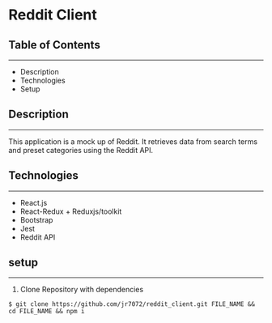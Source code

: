 # Reddit Client


## Table of Contents
---
 + Description
 + Technologies
 + Setup

## Description
---
  This application is a mock up of Reddit. It retrieves data from search terms and preset categories using the Reddit API.

## Technologies
---

 + React.js
 + React-Redux + Reduxjs/toolkit
 + Bootstrap
 + Jest
 + Reddit API
  
## setup
---

1. Clone Repository with dependencies

```
$ git clone https://github.com/jr7072/reddit_client.git FILE_NAME && cd FILE_NAME && npm i
```
